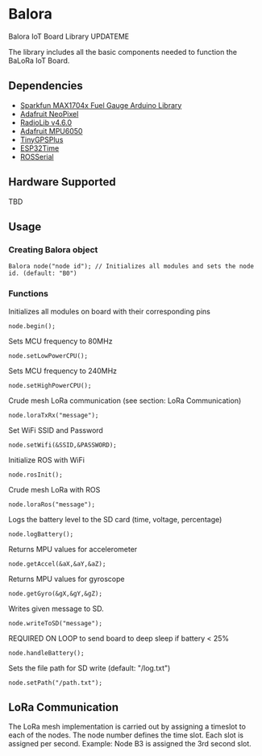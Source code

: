 # Balora
Balora IoT Board Library UPDATEME

The library includes all the basic components needed to function the BaLoRa IoT Board.

## Dependencies
 * [Sparkfun MAX1704x Fuel Gauge Arduino Library](https://github.com/sparkfun/SparkFun_MAX1704x_Fuel_Gauge_Arduino_Library)
 * [Adafruit NeoPixel](https://github.com/adafruit/Adafruit_NeoPixel)
 * [RadioLib v4.6.0](https://github.com/jgromes/RadioLib)
 * [Adafruit MPU6050](https://github.com/adafruit/Adafruit_MPU6050)
 * [TinyGPSPlus](https://github.com/mikalhart/TinyGPSPlus)
 * [ESP32Time](https://github.com/fbiego/ESP32Time)
 * [ROSSerial](https://github.com/frankjoshua/rosserial_arduino_lib)
 
 ## Hardware Supported 
TBD
 
 ## Usage
 ### Creating Balora object
 
```
Balora node("node id"); // Initializes all modules and sets the node id. (default: "B0")
```
### Functions

Initializes all modules on board with their corresponding pins
```
node.begin();
```
Sets MCU frequency to 80MHz
```
node.setLowPowerCPU(); 
```
Sets MCU frequency to 240MHz
```
node.setHighPowerCPU(); 
```
Crude mesh LoRa communication (see section: LoRa Communication)
```
node.loraTxRx("message"); 
```
Set WiFi SSID and Password
```
node.setWifi(&SSID,&PASSWORD);
```
Initialize ROS with WiFi
```
node.rosInit();
```
Crude mesh LoRa with ROS
```
node.loraRos("message");
```
Logs the battery level to the SD card (time, voltage, percentage)
```
node.logBattery();
```
Returns MPU values for accelerometer
```
node.getAccel(&aX,&aY,&aZ);
```
Returns MPU values for gyroscope
```
node.getGyro(&gX,&gY,&gZ);
```
Writes given message to SD.
```
node.writeToSD("message"); 
```
REQUIRED ON LOOP to send board to deep sleep if battery < 25%
```
node.handleBattery();
```
Sets the file path for SD write (default: "/log.txt")
```
node.setPath("/path.txt"); 
```

## LoRa Communication
The LoRa mesh implementation is carried out by assigning a timeslot to each of the nodes. The node number defines the time slot. Each slot is assigned per second. Example: Node B3 is assigned the 3rd second slot. 

